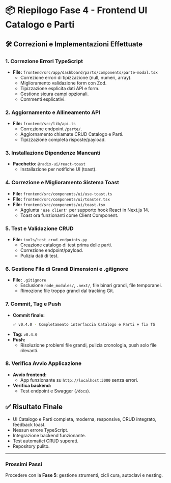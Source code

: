 # 📦 Riepilogo Fase 4 - Frontend UI Catalogo e Parti

## 🛠️ Correzioni e Implementazioni Effettuate

### 1. Correzione Errori TypeScript
- **File:** `frontend/src/app/dashboard/parts/components/parte-modal.tsx`
  - Correzione errori di tipizzazione (null, numeri, array).
  - Miglioramento validazione form con Zod.
  - Tipizzazione esplicita dati API e form.
  - Gestione sicura campi opzionali.
  - Commenti esplicativi.

### 2. Aggiornamento e Allineamento API
- **File:** `frontend/src/lib/api.ts`
  - Correzione endpoint `/parte/`.
  - Aggiornamento chiamate CRUD Catalogo e Parti.
  - Tipizzazione completa risposte/payload.

### 3. Installazione Dipendenze Mancanti
- **Pacchetto:** `@radix-ui/react-toast`
  - Installazione per notifiche UI (toast).

### 4. Correzione e Miglioramento Sistema Toast
- **File:** `frontend/src/components/ui/use-toast.ts`
- **File:** `frontend/src/components/ui/toaster.tsx`
- **File:** `frontend/src/components/ui/toast.tsx`
  - Aggiunta `'use client'` per supporto hook React in Next.js 14.
  - Toast ora funzionanti come Client Component.

### 5. Test e Validazione CRUD
- **File:** `tools/test_crud_endpoints.py`
  - Creazione catalogo di test prima delle parti.
  - Correzione endpoint/payload.
  - Pulizia dati di test.

### 6. Gestione File di Grandi Dimensioni e .gitignore
- **File:** `.gitignore`
  - Esclusione `node_modules/`, `.next/`, file binari grandi, file temporanei.
  - Rimozione file troppo grandi dal tracking Git.

### 7. Commit, Tag e Push
- **Commit finale:**
  ```bash
  ✅ v0.4.0 - Completamento interfaccia Catalogo e Parti + fix TS
  ```
- **Tag:** `v0.4.0`
- **Push:**
  - Risoluzione problemi file grandi, pulizia cronologia, push solo file rilevanti.

### 8. Verifica Avvio Applicazione
- **Avvio frontend:**
  - App funzionante su `http://localhost:3000` senza errori.
- **Verifica backend:**
  - Test endpoint e Swagger (`/docs`).

## ✅ Risultato Finale
- UI Catalogo e Parti completa, moderna, responsive, CRUD integrato, feedback toast.
- Nessun errore TypeScript.
- Integrazione backend funzionante.
- Test automatici CRUD superati.
- Repository pulito.

---

### Prossimi Passi
Procedere con la **Fase 5**: gestione strumenti, cicli cura, autoclavi e nesting. 
